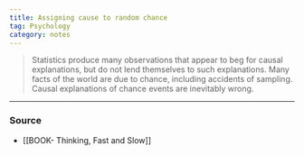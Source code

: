 ```yaml
---
title: Assigning cause to random chance
tag: Psychology 
category: notes
---
```


> Statistics produce many observations that appear to beg for causal explanations, but do not lend themselves to such explanations. Many facts of the world are due to chance, including accidents of sampling. Causal explanations of chance events are inevitably wrong.


--- 
### Source
- [[BOOK- Thinking, Fast and Slow]]